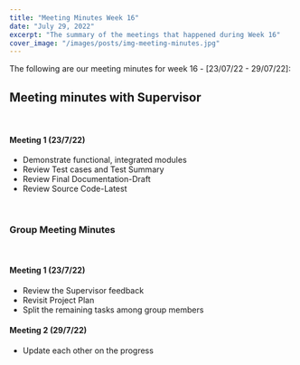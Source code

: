 ```yaml
---
title: "Meeting Minutes Week 16"
date: "July 29, 2022"
excerpt: "The summary of the meetings that happened during Week 16"
cover_image: "/images/posts/img-meeting-minutes.jpg"
---
```


The following are our meeting minutes for week 16 - [23/07/22 - 29/07/22]:

## Meeting minutes with Supervisor

<br/>

#### Meeting 1 (23/7/22)

- Demonstrate functional, integrated modules
- Review Test cases and Test Summary
- Review Final Documentation-Draft
- Review Source Code-Latest

<br/>

### Group Meeting Minutes

<br/>

#### Meeting 1 (23/7/22)

- Review the Supervisor feedback
- Revisit Project Plan
- Split the remaining tasks among group members

#### Meeting 2 (29/7/22)

- Update each other on the progress
